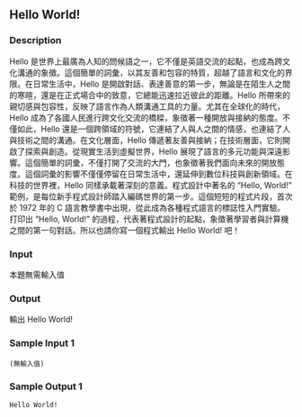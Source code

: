 ## Hello World!
### Description

Hello 是世界上最廣為人知的問候語之一，它不僅是英語交流的起點，也成為跨文化溝通的象徵。這個簡單的詞彙，以其友善和包容的特質，超越了語言和文化的界限。在日常生活中，Hello 是開啟對話、表達善意的第一步，無論是在陌生人之間的寒暄，還是在正式場合中的致意，它總能迅速拉近彼此的距離。Hello 所帶來的親切感與包容性，反映了語言作為人類溝通工具的力量。尤其在全球化的時代，Hello 成為了各國人民進行跨文化交流的橋樑，象徵著一種開放與接納的態度。不僅如此，Hello 還是一個跨領域的符號，它連結了人與人之間的情感，也連結了人與技術之間的溝通。在文化層面，Hello 傳遞著友善與接納；在技術層面，它則開啟了探索與創造。從現實生活到虛擬世界，Hello 展現了語言的多元功能與深遠影響。這個簡單的詞彙，不僅打開了交流的大門，也象徵著我們面向未來的開放態度。這個詞彙的影響不僅僅停留在日常生活中，還延伸到數位科技與創新領域。在科技的世界裡，Hello 同樣承載著深刻的意義。程式設計中著名的 “Hello, World!” 範例，是每位新手程式設計師踏入編碼世界的第一步。這個短短的程式片段，首次於 1972 年的 C 語言教學書中出現，從此成為各種程式語言的標誌性入門實驗。打印出 “Hello, World!” 的過程，代表著程式設計的起點，象徵著學習者與計算機之間的第一句對話。所以也請你寫一個程式輸出 Hello World! 吧！

### Input

本題無需輸入值

### Output

輸出 Hello World!

### Sample Input 1 
```
(無輸入值)
```

### Sample Output 1
```
Hello World!
```
